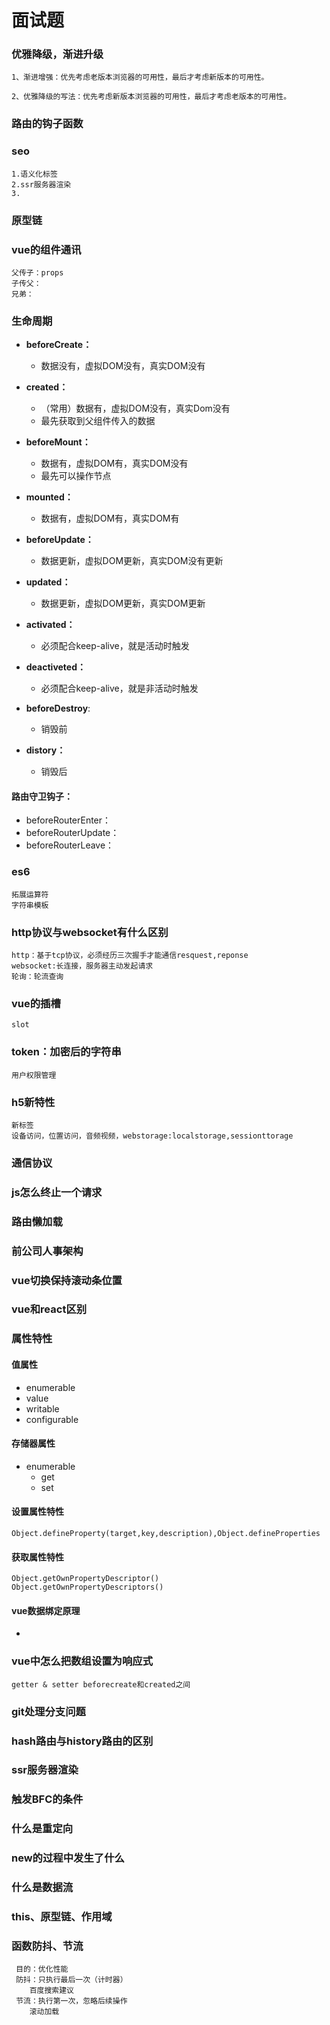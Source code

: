 # 面试题

### 优雅降级，渐进升级
   
    1、渐进增强：优先考虑老版本浏览器的可用性，最后才考虑新版本的可用性。

    2、优雅降级的写法：优先考虑新版本浏览器的可用性，最后才考虑老版本的可用性。



### 路由的钩子函数

### seo
    1.语义化标签
    2.ssr服务器渲染
    3.

### 原型链

### vue的组件通讯
    父传子：props
    子传父：
    兄弟：

### 生命周期

* **beforeCreate：** 
    * 数据没有，虚拟DOM没有，真实DOM没有

* **created：**         
    * （常用）数据有，虚拟DOM没有，真实Dom没有
    * 最先获取到父组件传入的数据
* **beforeMount：**     
    * 数据有，虚拟DOM有，真实DOM没有
    * 最先可以操作节点
* **mounted：**        
    * 数据有，虚拟DOM有，真实DOM有
* **beforeUpdate：**    
    * 数据更新，虚拟DOM更新，真实DOM没有更新
* **updated：**         
    * 数据更新，虚拟DOM更新，真实DOM更新
* **activated：**       
    * 必须配合keep-alive，就是活动时触发
* **deactiveted：**     
    * 必须配合keep-alive，就是非活动时触发
* **beforeDestroy**:    
    * 销毁前
* **distory：**         
    * 销毁后

#### 路由守卫钩子： 
  * beforeRouterEnter：
  * beforeRouterUpdate：
  * beforeRouterLeave：

 
### es6
    拓展运算符
    字符串模板

### http协议与websocket有什么区别
    http：基于tcp协议，必须经历三次握手才能通信resquest,reponse
    websocket:长连接，服务器主动发起请求
    轮询：轮流查询


### vue的插槽
    slot

### token：加密后的字符串
	用户权限管理

### h5新特性
    新标签
    设备访问，位置访问，音频视频，webstorage:localstorage,sessionttorage

### 通信协议

### js怎么终止一个请求

### 路由懒加载

### 前公司人事架构

### vue切换保持滚动条位置

### vue和react区别

### 属性特性

#### 值属性
* enumerable
* value
* writable
* configurable
#### 存储器属性
* enumerable
  * get
  * set

#### 设置属性特性	
    Object.defineProperty(target,key,description),Object.defineProperties

#### 获取属性特性
    Object.getOwnPropertyDescriptor()
    Object.getOwnPropertyDescriptors()



#### vue数据绑定原理
* 


### vue中怎么把数组设置为响应式
	getter & setter beforecreate和created之间

### git处理分支问题

### hash路由与history路由的区别

### ssr服务器渲染

### 触发BFC的条件

### 什么是重定向

### new的过程中发生了什么

### 什么是数据流

### this、原型链、作用域

### 函数防抖、节流
     目的：优化性能
     防抖：只执行最后一次（计时器）
        百度搜索建议
     节流：执行第一次，忽略后续操作
        滚动加载